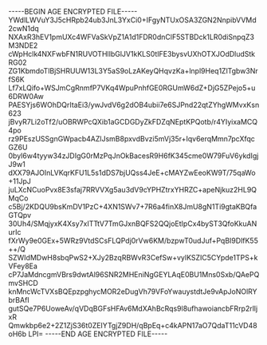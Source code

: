 -----BEGIN AGE ENCRYPTED FILE-----
YWdlLWVuY3J5cHRpb24ub3JnL3YxCi0+IFgyNTUxOSA3ZGN2NnpibVVMd2cwN1dq
NXAxR3hEV1pmUXc4WFVaSkVpZ1A1d1FDR0dnClF5STBDck1LR0diSnpqZ3M3NDE2
cWpHclk4NXFwbFN1RUVOTHlIbGlJV1kKLS0tIFE3bysvUXhOTXJOdDludStkRG02
ZG1KbmdoTlBjSHRUUW13L3Y5aS9oLzAKeyQHqvzKa+lnpl9Heq1ZlTgbw3NrfS6K
Lf7xLQifo+WSJmCgRnmfP7VKq4WpuPnhfGE0RGUmW6dZ+DjG5ZPejo5+u6DRW0Aw
PAESYjs6WOhDQrItaEi3/ywJvdV6g2dOB4ubii7e6SJPnd22qtZYhgWMvxKsn623
jBvyR7Li2oTf2/uOBRWPcQXib1aGCDGDyZkFDZqNEptKPQotb/r4YIyixaMCQ4po
rz9PEszUSSgnGWpacb4AZlJsmB8pxvdBvzi5mVj35r+Iqv6erqMmn7pcXfqcGZ6U
0byl6w4tyyw34zJDIgG0rMzPqJnOkBacesR9H6fK345cme0W79FuV6ykdIgjJ9w1
dXX79AJOInLVKqrKFU1L5s1dDS7bjUQss4JeE+cMAYZwEeoKW9T/75qaWo+11JpJ
juLXcNCuoPvx8E3sfaj7RRVVXg5au3dV9cYPHZtrxYHRZC+apeNjkuz2HL9QMqCo
c5Bj/2KDQU9bsKmDV1PzC+4XN1SWv7+7R6a4finX8JmU8gN1Ti9gtaKBQfaGTQpv
30Uh4/SMqjyxK4Xsy7xITTtV7TmGJxnBQFS2QQjoEtIpCx4byST3QfoKkuANurIc
fXrWy9e0GEx+5WRz9VtdSCsFLQPdj0rVw6KM/bzpwT0udJuf+PqBI9DlfK55++/Q
SZWIdMDwH8sbqPwS2+XJy2BzqRBWvR3CefSw+vylKSZIC5CYpde1TPS+kVFey8Ea
cP7JaMdncgmVBrs9dwtAl96SNR2MHEniNgGEYLAqE0BU1Mns0Sxb/QAePQmvSHCD
knMncWcTVXsBQEpzpghycMOR2eDugVh79VFoYwauystdtJe9vApJoNOlRYbrBAfI
gutSQe7P6UoweAv/qVDqBGFsHFAv6MdXAhBcRqs9l8ufhawoiancbFRrp2rlljxR
Qmwkbp6e2+2Z1ZjS36t0ZEIYTgjZ9DH/qBpEq+c4kAPN17aO7QdaT11cVD48oH6b
LPI=
-----END AGE ENCRYPTED FILE-----
